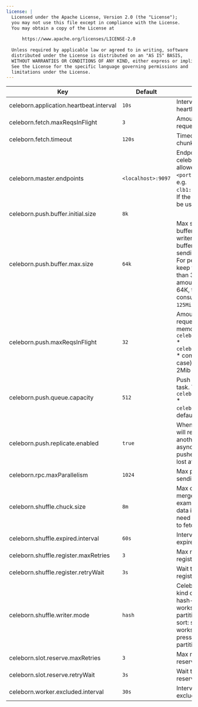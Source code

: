 ```yaml
---
license: |
  Licensed under the Apache License, Version 2.0 (the "License");
  you may not use this file except in compliance with the License.
  You may obtain a copy of the License at
  
      https://www.apache.org/licenses/LICENSE-2.0
  
  Unless required by applicable law or agreed to in writing, software
  distributed under the License is distributed on an "AS IS" BASIS,
  WITHOUT WARRANTIES OR CONDITIONS OF ANY KIND, either express or implied.
  See the License for the specific language governing permissions and
  limitations under the License.
---
```


<!--begin-include-->
| Key | Default | Description | Since |
| --- | ------- | ----------- | ----- |
| celeborn.application.heartbeat.interval | `10s` | Interval for client to send heartbeat message to master. |  | 
| celeborn.fetch.maxReqsInFlight | `3` | Amount of in-flight chunk fetch request. |  | 
| celeborn.fetch.timeout | `120s` | Timeout for a task to fetch chunk. |  | 
| celeborn.master.endpoints | `<localhost>:9097` | Endpoints of master nodes for celeborn client to connect, allowed pattern is: `<host1>:<port1>[,<host2>:<port2>]*`, e.g. `clb1:9097,clb2:9098,clb3:9099`. If the port is omitted, 9097 will be used. | 0.2.0 | 
| celeborn.push.buffer.initial.size | `8k` |  |  | 
| celeborn.push.buffer.max.size | `64k` | Max size of reducer partition buffer memory for shuffle hash writer. The pushed data will be buffered in memory before sending to Celeborn worker. For performance consideration keep this buffer size higher than 32K. Example: If reducer amount is 2000, buffer size is 64K, then each task will consume up to `64KiB * 2000 = 125MiB` heap memory. |  | 
| celeborn.push.maxReqsInFlight | `32` | Amount of Netty in-flight requests. The maximum memory is `celeborn.push.maxReqsInFlight` * `celeborn.push.buffer.max.size` * compression ratio(1 in worst case), default: 64Kib * 32 = 2Mib |  | 
| celeborn.push.queue.capacity | `512` | Push buffer queue size for a task. The maximum memory is `celeborn.push.buffer.max.size` * `celeborn.push.queue.capacity`, default: 64KiB * 512 = 32MiB |  | 
| celeborn.push.replicate.enabled | `true` | When true, Celeborn worker will replicate shuffle data to another Celeborn worker asynchronously to ensure the pushed shuffle data won't be lost after the node failure. | 0.2.0 | 
| celeborn.rpc.maxParallelism | `1024` | Max parallelism of client on sending RPC requests. |  | 
| celeborn.shuffle.chuck.size | `8m` | Max chunk size of reducer's merged shuffle data. For example, if a reducer's shuffle data is 128M and the data will need 16 fetch chunk requests to fetch. |  | 
| celeborn.shuffle.expired.interval | `60s` | Interval for client to check expired shuffles. |  | 
| celeborn.shuffle.register.maxRetries | `3` | Max retry times for client to register shuffle. |  | 
| celeborn.shuffle.register.retryWait | `3s` | Wait time before next retry if register shuffle failed. |  | 
| celeborn.shuffle.writer.mode | `hash` | Celeborn supports the following kind of shuffle writers. 1. hash: hash-based shuffle writer works fine when shuffle partition count is normal; 2. sort: sort-based shuffle writer works fine when memory pressure is high or shuffle partition count it huge. | 0.2.0 | 
| celeborn.slot.reserve.maxRetries | `3` | Max retry times for client to reserve slots. |  | 
| celeborn.slot.reserve.retryWait | `3s` | Wait time before next retry if reserve slots failed. |  | 
| celeborn.worker.excluded.interval | `30s` | Interval for client to refresh excluded worker list. |  | 
<!--end-include-->
